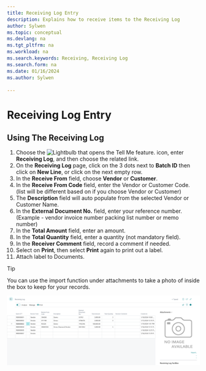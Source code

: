 ```yaml
---
title: Receiving Log Entry
description: Explains how to receive items to the Receiving Log
author: Sylwen
ms.topic: conceptual
ms.devlang: na
ms.tgt_pltfrm: na
ms.workload: na
ms.search.keywords: Receiving, Receiving Log
ms.search.form: na
ms.date: 01/16/2024
ms.author: Sylwen

---
```

# Receiving Log Entry

## Using The Receiving Log


1. Choose the ![Lightbulb that opens the Tell Me feature.](../media/ui-search/search_small.png "Tell me what you want to do") icon, enter **Receiving Log**, and then choose the related link.  
2. On the **Receiving Log** page, click on the 3 dots next to **Batch ID** then click on **New Line**, or click on the next empty row. 
1. In the **Receive From** field, choose **Vendor** or **Customer**.
1. In the **Receive From Code** field, enter the Vendor or Customer Code. (list will be different based on if you choose Vendor or Customer)
1. The **Description** field will auto populate from the selected Vendor or Customer Name.
1. In the **External Document No.** field, enter your reference number. (Example - vendor invoice number packing list number or memo number)
1. In the **Total Amount** field, enter an amount.
1. In the **Total Quantity** field, enter a quantity (not mandatory field).
1. In the **Receiver Comment** field, record a comment if needed.
1. Select on **Print**, then select **Print** again to print out a label.
1. Attach label to Documents.




> [!TIP]
> You can use the import function under attachments to take a photo of inside the box to keep for your records.


![Image](aje-media/receiving-log-ref-1.png "AJ Receiving Log Ref-1")